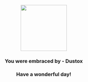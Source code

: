 <p align="center">
    <img src="https://raw.githubusercontent.com/PokeAPI/sprites/master/sprites/pokemon/269.png" width="150" height="150">
</p>
<h3 align="center">You were embraced by - <b>Dustox</b></h3>
<h3 align="center">Have a wonderful day!</h3>
